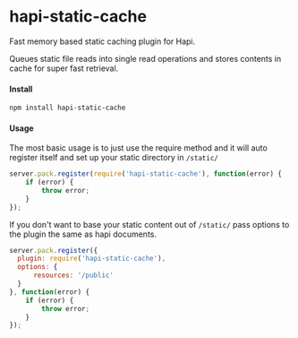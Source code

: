 hapi-static-cache
=================

Fast memory based static caching plugin for Hapi.

Queues static file reads into single read operations and stores contents in cache for super fast retrieval.

#### Install

```bash
npm install hapi-static-cache
```

#### Usage

The most basic usage is to just use the require method and it will auto register itself and set up your
static directory in `/static/`

```js
server.pack.register(require('hapi-static-cache'), function(error) {
    if (error) {
        throw error;
    }
});
```

If you don't want to base your static content out of `/static/` pass options to the plugin the same as
hapi documents.

```js
server.pack.register({
  plugin: require('hapi-static-cache'),
  options: {
      resources: '/public'
  }
}, function(error) {
    if (error) {
        throw error;
    }
});
```